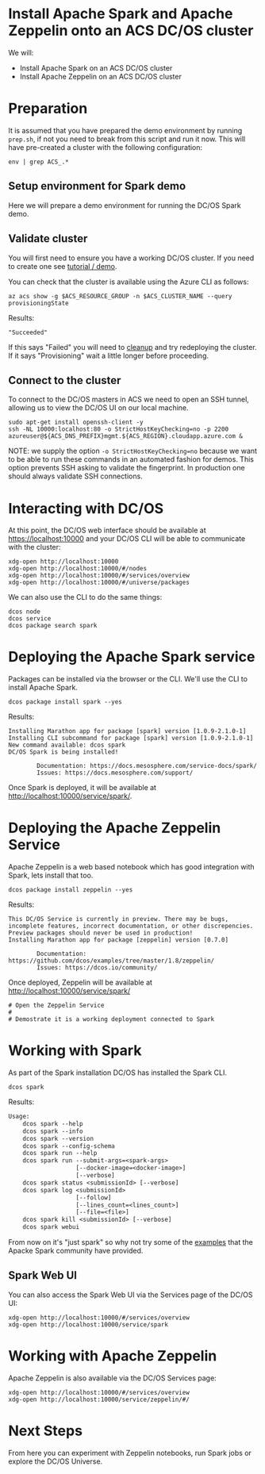 # Install Apache Spark and Apache Zeppelin onto an ACS DC/OS cluster

We will:

  * Install Apache Spark on an ACS DC/OS cluster
  * Install Apache Zeppelin on an ACS DC/OS cluster

# Preparation

It is assumed that you have prepared the demo environment by running
`prep.sh`, if not you need to break from this script and run it
now. This will have pre-created a cluster with the following
configuration:

```
env | grep ACS_.*
```

## Setup environment for Spark demo

Here we will prepare a demo environment for running the DC/OS Spark
demo.

## Validate cluster

You will first need to ensure you have a working DC/OS cluster. If you need to create one see [tutorial / demo](../../create_cluster/script.md).

You can check that the cluster is available using the Azure CLI as
follows:

```
az acs show -g $ACS_RESOURCE_GROUP -n $ACS_CLUSTER_NAME --query provisioningState
```

Results:

```
"Succeeded"
```

If this says "Failed" you will need
to [cleanup](../delete_cluster/script.md) and try redeploying the
cluster. If it says "Provisioning" wait a little longer before
proceeding.

## Connect to the cluster

To connect to the DC/OS masters in ACS we need to open an SSH tunnel,
allowing us to view the DC/OS UI on our local machine.

```
sudo apt-get install openssh-client -y
ssh -NL 10000:localhost:80 -o StrictHostKeyChecking=no -p 2200 azureuser@${ACS_DNS_PREFIX}mgmt.${ACS_REGION}.cloudapp.azure.com &
```

NOTE: we supply the option `-o StrictHostKeyChecking=no` because we
want to be able to run these commands in an automated fashion for
demos. This option prevents SSH asking to validate the fingerprint. In
production one should always validate SSH connections.

# Interacting with DC/OS

At this point, the DC/OS web interface should be available
at [https://localhost:10000](https://localhost:10000) and your DC/OS
CLI will be able to communicate with the cluster:

```
xdg-open http://localhost:10000
xdg-open http://localhost:10000/#/nodes
xdg-open http://localhost:10000/#/services/overview
xdg-open http://localhost:10000/#/universe/packages
```

We can also use the CLI to do the same things:

```
dcos node
dcos service
dcos package search spark
```

# Deploying the Apache Spark service

Packages can be installed via the browser or the CLI. We'll use the
CLI to install Apache Spark.

```
dcos package install spark --yes
```

Results:

```
Installing Marathon app for package [spark] version [1.0.9-2.1.0-1]
Installing CLI subcommand for package [spark] version [1.0.9-2.1.0-1]
New command available: dcos spark
DC/OS Spark is being installed!

        Documentation: https://docs.mesosphere.com/service-docs/spark/
        Issues: https://docs.mesosphere.com/support/
```

Once Spark is deployed, it will be available
at [http://localhost:10000/service/spark/](http://localhost:10000/service/spark/).

# Deploying the Apache Zeppelin Service

Apache Zeppelin is a web based notebook which has good integration
with Spark, lets install that too.

```
dcos package install zeppelin --yes
```

Results:

```
This DC/OS Service is currently in preview. There may be bugs, incomplete features, incorrect documentation, or other discrepencies. Preview packages should never be used in production!
Installing Marathon app for package [zeppelin] version [0.7.0]

        Documentation: https://github.com/dcos/examples/tree/master/1.8/zeppelin/
	    Issues: https://dcos.io/community/				
```

Once deployed, Zeppelin will be available
at [http://localhost:10000/service/spark/](http://localhost:10000/service/spark/)

```
# Open the Zeppelin Service
# 
# Demostrate it is a working deployment connected to Spark
```

# Working with Spark

As part of the Spark installation DC/OS has installed the Spark CLI.

```
dcos spark 
```

Results:

```expected_similarity=0.6
Usage:
    dcos spark --help
    dcos spark --info
    dcos spark --version
    dcos spark --config-schema
    dcos spark run --help
    dcos spark run --submit-args=<spark-args>
                   [--docker-image=<docker-image>]
                   [--verbose]
    dcos spark status <submissionId> [--verbose]
    dcos spark log <submissionId>
                   [--follow]
                   [--lines_count=<lines_count>]
                   [--file=<file>]
    dcos spark kill <submissionId> [--verbose]
    dcos spark webui																																   
```

From now on it's "just spark" so why not try some of
the [examples](http://spark.apache.org/examples.html) that the Apacke
Spark community have provided.

## Spark Web UI

You can also access the Spark Web UI via the Services page of the
DC/OS UI:

```
xdg-open http://localhost:10000/#/services/overview
xdg-open http://localhost:10000/service/spark
```

# Working with Apache Zeppelin

Apache Zeppelin is also available via the DC/OS Services page:

```
xdg-open http://localhost:10000/#/services/overview 
xdg-open http://localhost:10000/service/zeppelin/#/
```

# Next Steps

From here you can experiment with Zeppelin notebooks, run Spark jobs
or explore the DC/OS Universe.
